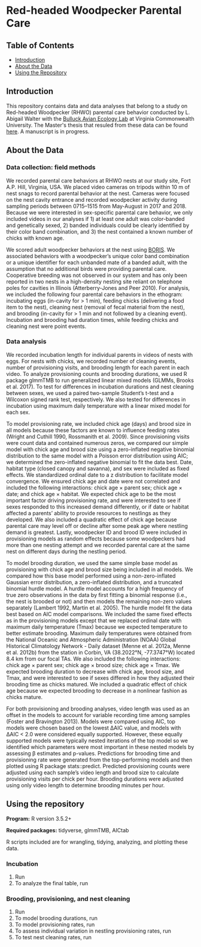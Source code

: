 # Red-headed Woodpecker Parental Care 

## Table of Contents

- [Introduction](#introduction)
- [About the Data](#data-collection)
- [Using the Repository](#using-the-repository)

## Introduction

This repository contains data and data analyses that belong to a study on Red-headed Woodpecker (RHWO) parental care behavior conducted by L. Abigail Walter with the [Bulluck Avian Ecology Lab](https://rampages.us/bullucklab) at Virginia Commonwealth University. The Master's thesis that resuled from these data can be found [here](). A manuscript is in progress. 

## About the Data

### Data collection: field methods

We recorded parental care behaviors at RHWO nests at our study site, Fort A.P. Hill, Virginia, USA. We placed video cameras on tripods within 10 m of nest snags to record parental behavior at the nest. Cameras were focused on the nest cavity entrance and recorded woodpecker activity during sampling periods between 0715–1515 from May-August in 2017 and 2018. Because we were interested in sex-specific parental care behavior, we only included videos in our analyses if 1) at least one adult was color-banded and genetically sexed, 2) banded individuals could be clearly identified by their color band combination, and 3) the nest contained a known number of chicks with known age. 

We scored adult woodpecker behaviors at the nest using <a href="http://www.boris.unito.it/">BORIS</a>. We associated behaviors with a woodpecker’s unique color band combination or a unique identifier for each unbanded mate of a banded adult, with the assumption that no additional birds were providing parental care. Cooperative breeding was not observed in our system and has only been reported in two nests in a high-density nesting site reliant on telephone poles for cavities in Illinois (Atterberry-Jones and Peer 2010). For analysis, we included the following four parental care behaviors in the ethogram: incubating eggs (in-cavity for > 1 min), feeding chicks (delivering a food item to the nest), cleaning nest (removal of fecal material from the nest), and brooding (in-cavity for > 1 min and not followed by a cleaning event). Incubation and brooding had duration times, while feeding chicks and cleaning nest were point events. 

### Data analysis

We recorded incubation length for individual parents in videos of nests with eggs. For nests with chicks, we recorded number of cleaning events, number of provisioning visits, and brooding length for each parent in each video. To analyze provisioning counts and brooding durations, we used R package glmmTMB to run generalized linear mixed models (GLMMs, Brooks et al. 2017). To test for differences in incubation durations and nest cleaning between sexes, we used a paired two-sample Student’s t-test and a Wilcoxon signed rank test, respectively. We also tested for differences in incubation using maximum daily temperature with a linear mixed model for each sex. 

To model provisioning rate, we included chick age (days) and brood size in all models because these factors are known to influence feeding rates (Wright and Cuthill 1990, Rossmanith et al. 2009). Since provisioning visits were count data and contained numerous zeros, we compared our simple model with chick age and brood size using a zero-inflated negative binomial distribution to the same model with a Poisson error distribution using AIC; we determined the zero-inflated negative binomial to fit the data best. Date, habitat type (closed canopy and savanna), and sex were included as fixed effects. We standardized ordinal date to a z distribution to facilitate model convergence. We ensured chick age and date were not correlated and included the following interactions: chick age × parent sex; chick age × date; and chick age × habitat. We expected chick age to be the most important factor driving provisioning rate, and were interested to see if sexes responded to this increased demand differently, or if date or habitat affected a parents’ ability to provide resources to nestlings as they developed. We also included a quadratic effect of chick age because parental care may level off or decline after some peak age where nestling demand is greatest. Lastly, woodpecker ID and brood ID were included in provisioning models as random effects because some woodpeckers had more than one nesting attempt and we recorded parental care at the same nest on different days during the nestling period.

To model brooding duration, we used the same simple base model as provisioning with chick age and brood size being included in all models. We compared how this base model performed using a non-zero-inflated Gaussian error distribution, a zero-inflated distribution, and a truncated binomial hurdle model. A hurdle model accounts for a high frequency of true zero observations in the data by first fitting a binomial response (i.e., the nest is brooded or not) and then models the remaining non-zero values separately (Lambert 1992, Martin et al. 2005). The hurdle model fit the data best based on AIC model comparisons. We included the same fixed effects as in the provisioning models except that we replaced ordinal date with maximum daily temperature (Tmax) because we expected temperature to better estimate brooding. Maximum daily temperatures were obtained from the National Oceanic and Atmospheric Administration (NOAA) Global Historical Climatology Network - Daily dataset (Menne et al. 2012a, Menne et al. 2012b) from the station in Corbin, VA (38.2022°N, -77.3747°W) located 8.4 km from our focal TAs. We also included the following interactions: chick age × parent sex; chick age × brood size; chick age × Tmax. We expected brooding duration to decrease with chick age, brood size, and Tmax, and were interested to see if sexes differed in how they adjusted their brooding time as chicks matured. We included a quadratic effect of chick age because we expected brooding to decrease in a nonlinear fashion as chicks mature. 

For both provisioning and brooding analyses, video length was used as an offset in the models to account for variable recording time among samples (Foster and Bravington 2013). Models were compared using AIC, top models were chosen based on the lowest ΔAIC value, and models with ΔAIC < 2.0 were considered equally supported. However, these equally supported models were typically nested iterations of the top model so we identified which parameters were most important in these nested models by assessing β estimates and p-values. Predictions for brooding time and provisioning rate were generated from the top-performing models and then plotted using R package stats::predict. Predicted provisioning counts were adjusted using each sample’s video length and brood size to calculate provisioning visits per chick per hour. Brooding durations were adjusted using only video length to determine brooding minutes per hour. 

## Using the repository

<b>Program:</b> R version 3.5.2+

<b>Required packages:</b> tidyverse, glmmTMB, AICtab

R scripts included are for wrangling, tidying, analyzing, and plotting these data.   

### Incubation

1. Run 
2. To analyze the final table, run 

### Brooding, provisioning, and nest cleaning

1. Run
2. To model brooding durations, run
3. To model provisioning rates, run
4. To assess individual variation in nestling provisioning rates, run
5. To test nest cleaning rates, run


